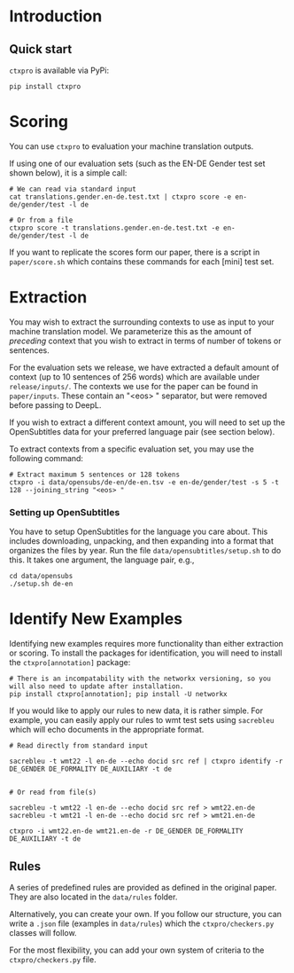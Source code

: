 # Introduction


## Quick start

`ctxpro` is available via PyPi:

```
pip install ctxpro
```

# Scoring

You can use `ctxpro` to evaluation your machine translation outputs.

If using one of our evaluation sets (such as the EN-DE Gender test set shown below), it is a simple call:

```
# We can read via standard input
cat translations.gender.en-de.test.txt | ctxpro score -e en-de/gender/test -l de

# Or from a file
ctxpro score -t translations.gender.en-de.test.txt -e en-de/gender/test -l de
```

If you want to replicate the scores form our paper, there is a script in `paper/score.sh` which contains these commands for each [mini] test set.


# Extraction

You may wish to extract the surrounding contexts to use as input to your machine translation model. We parameterize this as the amount of _preceding_ context that you wish to extract in terms of number of tokens or sentences.

For the evaluation sets we release, we have extracted a default amount of context (up to 10 sentences of 256 words) which are available under `release/inputs/`. The contexts we use for the paper can be found in `paper/inputs`. These contain an "\<eos> " separator, but were removed before passing to DeepL.

If you wish to extract a different context amount, you will need to set up the OpenSubtitles data for your preferred language pair (see section below).

To extract contexts from a specific evaluation set, you may use the following command:

```
# Extract maximum 5 sentences or 128 tokens
ctxpro -i data/opensubs/de-en/de-en.tsv -e en-de/gender/test -s 5 -t 128 --joining_string "<eos> "
```

### Setting up OpenSubtitles

You have to setup OpenSubtitles for the language you care about. This includes downloading, unpacking, and then expanding into a format that organizes the files by year. Run the file `data/opensubtitles/setup.sh` to do this. It takes one argument, the language pair, e.g.,

    cd data/opensubs
    ./setup.sh de-en

# Identify New Examples

Identifying new examples requires more functionality than either extraction or scoring. To install the packages for identification, you will need to install the `ctxpro[annotation]` package:

```
# There is an incompatability with the networkx versioning, so you will also need to update after installation.
pip install ctxpro[annotation]; pip install -U networkx
```

If you would like to apply our rules to new data, it is rather simple. For example, you can easily apply our rules to wmt test sets using `sacrebleu` which will echo documents in the appropriate format.

```
# Read directly from standard input

sacrebleu -t wmt22 -l en-de --echo docid src ref | ctxpro identify -r DE_GENDER DE_FORMALITY DE_AUXILIARY -t de


# Or read from file(s)

sacrebleu -t wmt22 -l en-de --echo docid src ref > wmt22.en-de
sacrebleu -t wmt21 -l en-de --echo docid src ref > wmt21.en-de

ctxpro -i wmt22.en-de wmt21.en-de -r DE_GENDER DE_FORMALITY DE_AUXILIARY -t de
```

## Rules

A series of predefined rules are provided as defined in the original paper. They are also located in the `data/rules` folder.

Alternatively, you can create your own. If you follow our structure, you can write a `.json` file (examples in `data/rules`) which the `ctxpro/checkers.py` classes will follow.

For the most flexibility, you can add your own system of criteria to the `ctxpro/checkers.py` file.
